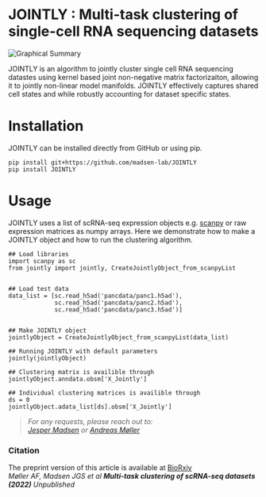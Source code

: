 # JOINTLY : Multi-task clustering of single-cell RNA sequencing datasets
![Graphical Summary](figs/graphical_summary.png)

JOINTLY is an algorithm to jointly cluster single cell RNA sequencing datastes using kernel based joint non-negative matrix factorizaiton, allowing it to jointly non-linear model manifolds. JOINTLY effectively captures shared cell states and while robustly accounting for dataset specific states.


# Installation

JOINTLY can be installed directly from GitHub or using pip. 

```{bash}
pip install git+https://github.com/madsen-lab/JOINTLY
pip install JOINTLY
```

# Usage

JOINTLY uses a list of scRNA-seq expression objects e.g. [scanpy](https://github.com/scverse/scanpy) or raw expression matrices as numpy arrays. 
Here we demonstrate how to make a JOINTLY object and how to run the clustering algorithm. 


```{py}
## Load libraries
import scanpy as sc
from jointly import jointly, CreateJointlyObject_from_scanpyList


## Load test data
data_list = [sc.read_h5ad('pancdata/panc1.h5ad'), 
             sc.read_h5ad('pancdata/panc2.h5ad'), 
             sc.read_h5ad('pancdata/panc3.h5ad')]


## Make JOINTLY object
jointlyObject = CreateJointlyObject_from_scanpyList(data_list)

## Running JOINTLY with default parameters
jointly(jointlyObject)

## Clustering matrix is availible through
jointlyObject.anndata.obsm['X_Jointly']

## Individual clustering matrices is availible through
ds = 0
jointlyObject.adata_list[ds].obsm['X_Jointly']

```


> _For any requests, please reach out to: <br/>[Jesper Madsen](jgsm@imada.sdu.dk) or [Andreas Møller](andreasfm@bmb.sdu.dk)_


### Citation
The preprint version of this article is available at [BioRxiv](https://doi.org/XXXXX)   <br/>
_Møller AF, Madsen JGS et al **Multi-task clustering of scRNA-seq datasets (2022)** Unpublished_  <br/>
